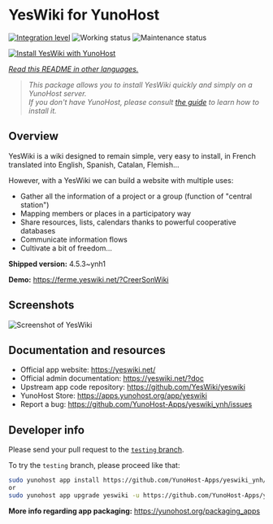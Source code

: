 <!--
N.B.: This README was automatically generated by <https://github.com/YunoHost/apps/tree/master/tools/readme_generator>
It shall NOT be edited by hand.
-->

# YesWiki for YunoHost

[![Integration level](https://apps.yunohost.org/badge/integration/yeswiki)](https://ci-apps.yunohost.org/ci/apps/yeswiki/)
![Working status](https://apps.yunohost.org/badge/state/yeswiki)
![Maintenance status](https://apps.yunohost.org/badge/maintained/yeswiki)

[![Install YesWiki with YunoHost](https://install-app.yunohost.org/install-with-yunohost.svg)](https://install-app.yunohost.org/?app=yeswiki)

*[Read this README in other languages.](./ALL_README.md)*

> *This package allows you to install YesWiki quickly and simply on a YunoHost server.*  
> *If you don't have YunoHost, please consult [the guide](https://yunohost.org/install) to learn how to install it.*

## Overview

YesWiki is a wiki designed to remain simple, very easy to install, in French translated into English, Spanish, Catalan, Flemish...

However, with a YesWiki we can build a website with multiple uses:
- Gather all the information of a project or a group (function of "central station")
- Mapping members or places in a participatory way
- Share resources, lists, calendars thanks to powerful cooperative databases
- Communicate information flows
- Cultivate a bit of freedom...


**Shipped version:** 4.5.3~ynh1

**Demo:** <https://ferme.yeswiki.net/?CreerSonWiki>

## Screenshots

![Screenshot of YesWiki](./doc/screenshots/yeswiki_screenshots.png)

## Documentation and resources

- Official app website: <https://yeswiki.net/>
- Official admin documentation: <https://yeswiki.net/?doc>
- Upstream app code repository: <https://github.com/YesWiki/yeswiki>
- YunoHost Store: <https://apps.yunohost.org/app/yeswiki>
- Report a bug: <https://github.com/YunoHost-Apps/yeswiki_ynh/issues>

## Developer info

Please send your pull request to the [`testing` branch](https://github.com/YunoHost-Apps/yeswiki_ynh/tree/testing).

To try the `testing` branch, please proceed like that:

```bash
sudo yunohost app install https://github.com/YunoHost-Apps/yeswiki_ynh/tree/testing --debug
or
sudo yunohost app upgrade yeswiki -u https://github.com/YunoHost-Apps/yeswiki_ynh/tree/testing --debug
```

**More info regarding app packaging:** <https://yunohost.org/packaging_apps>

